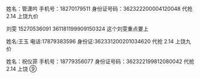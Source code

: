 姓名：管潇吟
手机号：18270179511
身份证号码：362322200004120048
代抢 2.14 上饶九价

刘雯 15270536091 361181199909150324
这个刘雯重点要上

姓名:王玉
电话:17879383596
身份证:362331200201034620
代抢 2.14 上饶九价

姓名：祝仪菲
手机号：18779356077
身份证号码：362322199812080042
代抢 2.14 上饶 ⑨

